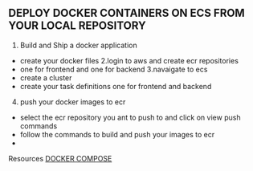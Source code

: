 ## DEPLOY DOCKER CONTAINERS ON ECS FROM YOUR LOCAL REPOSITORY 

1. Build and Ship a docker application
- create your docker files 
2.login to aws and create ecr repositories
- one for frontend and one for backend
3.navaigate to ecs
- create a cluster
- create your task definitions one for frontend and backend
4. push your docker images to ecr
- select the ecr repository you ant to push to and click on view push commands
- follow the commands to build and push your images to ecr
- 
     









Resources
[DOCKER COMPOSE](https://www.docker.com/blog/docker-compose-from-local-to-amazon-ecs/#:~:text=For%20deploying%20a%20Compose%20file,of%20Docker%20Compose%20should%20work.)
